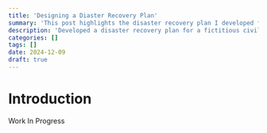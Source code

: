 ```yaml
---
title: 'Designing a Diaster Recovery Plan'
summary: 'This post highlights the disaster recovery plan I developed for a fictitious civil engineering firm, focusing on risk assessment, backup strategies, and business continuity planning.'
description: 'Developed a disaster recovery plan for a fictitious civil engineering firm, emphasizing risk assessment, backup strategies, and business continuity.'
categories: []
tags: []
date: 2024-12-09
draft: true
---
```


# Introduction

Work In Progress